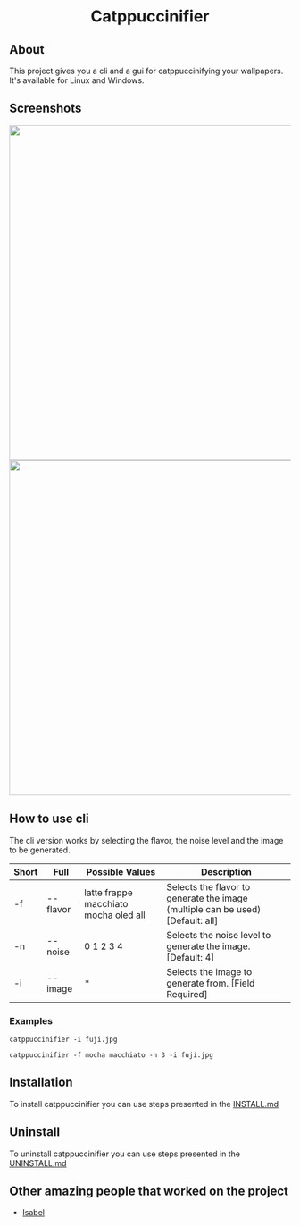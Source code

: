 <h1 align="center">Catppuccinifier</h1>

## About
This project gives you a cli and a gui for catppuccinifying your wallpapers. It's available for Linux and Windows.

## Screenshots
<div align="center">
<img src="https://user-images.githubusercontent.com/35658492/235938197-817fab2d-eb25-415d-89f4-00f19dc979c3.png" width="600">
<img src="https://user-images.githubusercontent.com/35658492/235938647-79fa5eef-a5e4-4f32-ad1b-ab265d7011cb.png" width="600">

</div>



## How to use cli
The cli version works by selecting the flavor, the noise level and the image to be generated.

|Short|Full|Possible Values|Description|
------|----|---------------|-----------|
|-f|--flavor|latte frappe macchiato mocha oled all| Selects the flavor to generate the image (multiple can be used) [Default: all]|
|-n|--noise|0 1 2 3 4| Selects the noise level to generate the image. [Default: 4]|
|-i|--image| * | Selects the image to generate from. [Field Required] |

### Examples
    catppuccinifier -i fuji.jpg

    catppuccinifier -f mocha macchiato -n 3 -i fuji.jpg

## Installation
To install catppuccinifier you can use steps presented in the [INSTALL.md](https://github.com/lighttigerXIV/catppuccinifier/blob/master/INSTALL.md)

## Uninstall
To uninstall catppuccinifier you can use steps presented in the [UNINSTALL.md](https://github.com/lighttigerXIV/catppuccinifier/blob/master/UNINSTALL.md)

## Other amazing people that worked on the project
- [Isabel](https://github.com/isabelroses)
